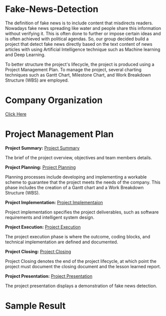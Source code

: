 # Fake-News-Detection

The definition of fake news is to include content that misdirects readers. Nowadays fake news spreading like water and people share this information without verifying it. This is often done to further or impose certain ideas and is often achieved with political agendas. So, our group decided build a project that detect fake news directly based on the text content of news articles with using Artificial Intelligence technique such as Machine learning and Deep Learning. 

To better structure the project's lifecycle, the project is produced using a Project Management Plan. To manage the project, several charting techniques such as Gantt Chart, Milestone Chart, and Work Breakdown Structure (WBS) are employed.

# Company Organization 
[Click Here](/Project-Management-Plan/G-Computer-Organization.md)
# Project Management Plan 

**Project Summary:** [Project Summary](/Project-Management-Plan/A-Project-Summary.md)

The brief of the project overview, objectives and team members details.

**Project Planning:** [Project Planning](/Project-Management-Plan/B-Project-Planning.md)

Planning processes include developing and implementing a workable scheme to guarantee that the project meets the needs of the company. This phase includes the creation of a Gantt chart and a Work Breakdown Structure (WBS).

**Project Implementation:** [Project Implementaion](/Project-Management-Plan/C-Project-Implementation.md)

Project implementation specifies the project deliverables, such as software requirements and intelligent system design.

**Project Execution:** [Project Execution](/Project-Management-Plan/D-Project-Execution.md)

The project execution phase is where the outcome, coding blocks, and technical implementation are defined and documented.

**Project Closing:** [Project Closing](/Project-Management-Plan/E-Project-Closing.md)

Project Closing denotes the end of the project lifecycle, at which point the project must document the closing document and the lesson learned report.

**Project Presentation:** [Project Presentation](/Project-Management-Plan/F-Project-Presentation.md)

The project presentation displays a demonstration of fake news detection.

# Sample Result

